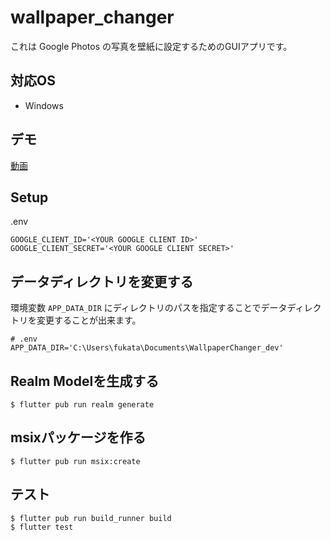 # wallpaper_changer

これは Google Photos の写真を壁紙に設定するためのGUIアプリです。

## 対応OS

- Windows

## デモ

[動画](https://gyazo.com/b43e84122321498834c30caba8029777)

## Setup

.env

```dotenv
GOOGLE_CLIENT_ID='<YOUR GOOGLE CLIENT ID>'
GOOGLE_CLIENT_SECRET='<YOUR GOOGLE CLIENT SECRET>'
```

## データディレクトリを変更する

環境変数 `APP_DATA_DIR` にディレクトリのパスを指定することでデータディレクトリを変更することが出来ます。

```shell
# .env
APP_DATA_DIR='C:\Users\fukata\Documents\WallpaperChanger_dev'
```

## Realm Modelを生成する

```shell
$ flutter pub run realm generate
```

## msixパッケージを作る

```shell
$ flutter pub run msix:create
```

## テスト

```shell
$ flutter pub run build_runner build
$ flutter test
```